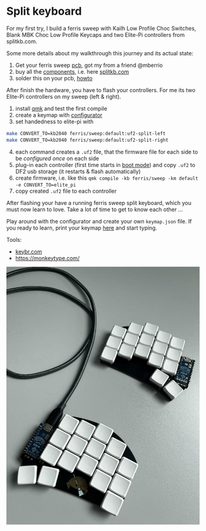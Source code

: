 # Split keyboard

For my first try, I build a ferris sweep with Kailh Low Profile Choc Switches, Blank MBK Choc Low Profile Keycaps and two Elite-Pi controllers from splitkb.com.

Some more details about my walkthrough this journey and its actual state:

1. Get your ferris sweep [pcb](https://github.com/davidphilipbarr/Sweep), got my from a friend @mberrio
2. buy all the [components](https://github.com/davidphilipbarr/Sweep#components-list), i.e. here [splitkb.com](https://splitkb.com)
3. solder this on your pcb, [howto](https://github.com/davidphilipbarr/Sweep#how-do-i-make-this-thing)

After finish the hardware, you have to flash your controllers. For me its two Elite-Pi controllers on my sweep (left & right).

1. install [qmk](https://docs.qmk.fm/#/getting_started_build_tools) and test the first compile
2. create a keymap with [configurator](https://config.qmk.fm/#/ferris/sweep/LAYOUT_split_3x5_2)
3. set handedness to elite-pi with
```bash
make CONVERT_TO=kb2040 ferris/sweep:default:uf2-split-left
make CONVERT_TO=kb2040 ferris/sweep:default:uf2-split-right
```
4. each command creates a `.uf2` file, that the firmware file for each side to be _configured once_ on each side
5. plug-in each controller (first time starts in [boot mode](https://docs.keeb.io/elite-pi-guide#flashing)) and copy `.uf2` to DF2 usb storage (it restarts & flash automatically)
6. create firmware, i.e. like this
	`qmk compile -kb ferris/sweep -km default -e CONVERT_TO=elite_pi`
7. copy created `.uf2` file to each controller

After flashing your have a running ferris sweep split keyboard, which you must now learn to love. Take a lot of time to get to know each other ...

Play around with the configurator and create your own `keymap.json` file. If you ready to learn, print your keymap [here](https://caksoylar.github.io/keymap-drawer) and start typing.

Tools:
 - [keybr.com](https://www.keybr.com)
 - https://monkeytype.com/

![mykeyboard](images/IMG_0254.jpeg)